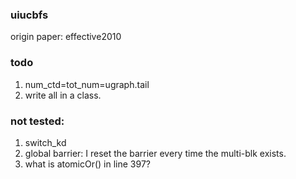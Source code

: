 ### uiucbfs
origin paper: effective2010

### todo
1. num_ctd=tot_num=ugraph.tail
2. write all in a class.

### not tested:
1. switch_kd
2. global barrier: I reset the barrier every time the multi-blk exists.
3. what is atomicOr() in line 397?



